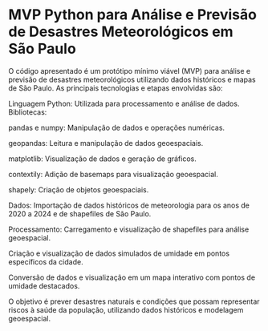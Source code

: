# MVP Python para Análise e Previsão de Desastres Meteorológicos em São Paulo

O código apresentado é um protótipo mínimo viável (MVP) para análise e previsão de desastres meteorológicos utilizando dados históricos e mapas de São Paulo. As principais tecnologias e etapas envolvidas são:

Linguagem Python: Utilizada para processamento e análise de dados.
Bibliotecas:


pandas e numpy: Manipulação de dados e operações numéricas.


geopandas: Leitura e manipulação de dados geoespaciais.


matplotlib: Visualização de dados e geração de gráficos.


contextily: Adição de basemaps para visualização geoespacial.


shapely: Criação de objetos geoespaciais.


Dados: Importação de dados históricos de meteorologia para os anos de 2020 a 2024 e de shapefiles de São Paulo.


Processamento:
Carregamento e visualização de shapefiles para análise geoespacial.


Criação e visualização de dados simulados de umidade em pontos específicos da cidade.


Conversão de dados e visualização em um mapa interativo com pontos de umidade destacados.


O objetivo é prever desastres naturais e condições que possam representar riscos à saúde da população, utilizando dados históricos e modelagem geoespacial.
